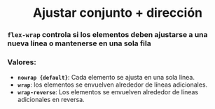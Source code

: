 <div align="center">

# Ajustar conjunto + dirección

</div>


### **``flex-wrap``** controla si los elementos deben ajustarse a una nueva línea o mantenerse en una sola fila

### Valores:
- **``nowrap {default}``**: Cada elemento se ajusta en una sola línea.
- **``wrap``**: los elementos se envuelven alrededor de líneas adicionales.
- **``wrap-reverse``**: Los elementos se envuelven alrededor de líneas adicionales en reversa.